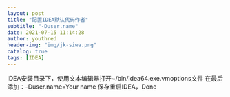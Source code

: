 ```yaml
---
layout: post
title: "配置IDEA默认代码作者"
subtitle: "-Duser.name"
date: 2021-07-15 11:14:28
author: youthred
header-img: "img/jk-siwa.png"
catalog: true
tags: [IDEA]
---
```


IDEA安装目录下，使用文本编辑器打开~/bin/idea64.exe.vmoptions文件
在最后添加：-Duser.name=Your name
保存重启IDEA，Done

